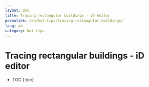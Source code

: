 ```yaml
---
layout: doc
title: Tracing rectangular buildings - iD editor
permalink: /en/hot-tips/tracing-rectangular-buildings/
lang: en
category: hot-tips
---
```


Tracing rectangular buildings - iD editor
============

- TOC
{:toc}

<!-- > This guide may be downloaded as [tm_starting_en.odt](/files/tm_starting_en.odt) or [tm_starting_en.pdf](/files/tm_starting_en.pdf)  

The Essentials
----------

![Rectangular building][]  

> This image ![keymon]{: height="24px"} shows you which buttons or wheel on a mouse has been used, and which keyboard buttons pressed.  

Points to note;  

- If the building should have square corners, make sure you trace it with square corners, or use the tool to square the corners.  
- Make sure you tag!  
- Size matters - *population estimates are based on the cumulative building area in a given area*,  
- the right size building the right way round will help people locate their village,  
- Zoom in enough to see the details - a zoom scale of 20 metres or less is usually about right.  
- **Looking for buildings** - scan with your scale somewhere between 50 metres and 80 metres. Watch out for shadows and straight lines (round buildings are harder to find!)  
- Buildings and roads, rivers, **landuse=residential** boundaries or other features should not overlap.  
- If you make a mistake, use the **Undo** button ![back arrow]{: height="26px"} to undo your last change(s)  
- We're all improving the map. If the previous mapper has left the buildings a funny shape or wrong in some way, correct it and consider sending them a polite message.  

Buildings obscured or seen at an angle  
--------------------------------------

![building-obscured][]  

It is common for the satellite image to be taken at an angle making the building seem distorted. In the above image the image to the right shows how the building should be traced. It is often easiest to trace the outline of the roof, then drag this to the point where the walls meet the ground - this was the technique used to trace the building above. Notice also that a building partially obscured by trees has been correctly traced as rectangular. 

Buildings with a ridged roof
----------------------------
 
Most buildings either have corners at 90 degrees, or they are round buildings.  

![building-ridge][]  
This building has 90 degree corners, but has a ridge on its roof. The camera angle initially makes the building look a strange shape.  

![building-tree-ridge][]  
This building has a tree partially obscuring it. It is a rectangular building.  

In isolated parts of the world it is common to use sheets of corrugated iron as roofing - when new these will reflect the sunlight which creates a **very bright flare effect** on the satellite imagery. It is common for buildings to have a verandah or be **L shaped** and you should ensure that your tracing follows the shape of the building.  
When tracing the building outline, you must try to trace the building at the right size, and at the point where its walls meet the ground - do your best! In many parts of the world, buildings are partially constructed and then left without roofs until they are sold, or otherwise wanted for use. Map a building without a roof as a normal building as it does not take long to add a roof, and the roof may have been added already, in the time since the satellite imagery was taken.  

Do your best - even the experts will disagree sometimes, and sometimes you just have to go there to see exactly what is really there. **If in doubt add it as a building.**  

Building Tags
-------------

As we are tagging buildings we have never visited and are not familiar with, the safest and recommended tagging scheme is **building**=**yes** which you can see on a correctly tagged building if you scroll to the bottom of the tagging pane and click on **All tags**.

See also  
---------

- [![building-video]{: height="150px"}](https://www.youtube.com/watch?v=VPJz-AucqF4&index=7&list=PLb9506_-6FMHZ3nwn9heri3xjQKrSq1hN "Humanitarian OpenStreetMap Team Tutorial Videos - Adding a Building to OpenStreetMap")  
*Subtitles available in some languages*  

- [Ivan Gayton's diary entry for Hadjer Lamis, Chad - comments from others indicate the description fits other parts of the world as well](https://www.openstreetmap.org/user/IvanGayton/diary/38612)



[Rectangular building]: /images/hot-tips/rectangular_building.gif "Tracing a rectangular building, squaring the corners, and adding tags."
[keymon]:/images/hot-tips/keymon.png
[building-ridge]: /images/hot-tips/building-ridge.png
[back arrow]: /images/beginner/back-arrow.png
[building-tree-ridge]: /images/hot-tips/building-tree-ridge.png
[building-obscured]: /images/hot-tips/buildings-obscured-traced-1.png "Before & after - tracing a building seen at an angle"
[building-video]: /images/hot-tips/building-video.png "Humanitarian OpenStreetMap Team Tutorial Videos - Adding a Building to OpenStreetMap"
